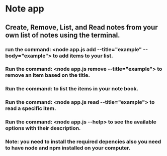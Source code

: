 # Note app

## Create, Remove, List, and Read notes from your own list of notes using the terminal.

### run the command: <node app.js add --title="example" --body="example"> to add items to your list.

### Run the command: <node app.js remove --title="example"> to remove an  item based on the title.

### Run the command: <node app.js list> to list the items in your note book.

### Run the command: <node app.js read --title="example"> to read a specific item.

### Run the command: <node app.js --help> to see the available options with their description.

### Note: you need to install the required depencies also you need to have node and npm installed on your computer.